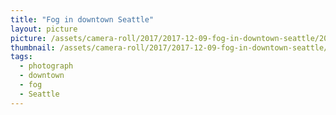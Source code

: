 ```yaml
---
title: "Fog in downtown Seattle"
layout: picture
picture: /assets/camera-roll/2017/2017-12-09-fog-in-downtown-seattle/20171209_174659646_iOS.jpg
thumbnail: /assets/camera-roll/2017/2017-12-09-fog-in-downtown-seattle/20171209_174659646_iOS-thumbnail.jpg
tags:
  - photograph
  - downtown
  - fog
  - Seattle
---
```

